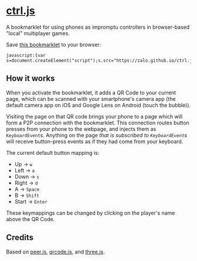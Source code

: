 # [ctrl.js](https://zalo.github.io/ctrl.js/src/bookmarklet/faq.html)

A bookmarklet for using phones as impromptu controllers in browser-based "local" multiplayer games.

Save <a href="javascript:{var s=document.createElement('script');s.src='https://zalo.github.io/ctrl.js/bookmarklet.js',document.body.appendChild(s);};void(0);">this bookmarklet</a> to your browser:
```
javascript:{var s=document.createElement("script");s.src="https://zalo.github.io/ctrl.js/bookmarklet.js",document.body.appendChild(s);};void(0);
```

## How it works

When you activate the bookmarklet, it adds a QR Code to your current page, which can be scanned with your smartphone's camera app (the default camera app on iOS and Google Lens on Android (touch the bubble)).

Visiting the page on that QR code brings your phone to a page which will form a P2P connection with the bookmarklet.  This connection routes button presses from your phone to the webpage, and injects them as `KeyboardEvent`s.  Anything on the page _that is subscribed to `KeyboardEvent`s_ will receive button-press events as if they had come from your keyboard.

The current default button mapping is:
 - Up    -> `w`
 - Left  -> `a`
 - Down  -> `s`
 - Right -> `d`
 - A     -> `Space`
 - B     -> `Shift`
 - Start  -> `Enter`

 These keymappings can be changed by clicking on the player's name above the QR Code.


## Credits

Based on [peer.js](https://peerjs.com/), [qrcode.js](https://github.com/davidshimjs/qrcodejs/), and [three.js](https://threejs.org/).
